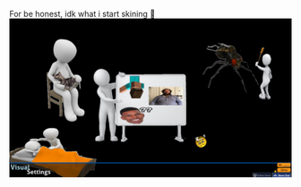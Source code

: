 For be honest, idk what i start skining 🤣
![pause](https://github.com/MeuhMeuh62/osu-more/blob/main/Skins/media/screenshot033.png)
